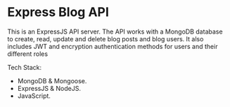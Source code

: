 # Express Blog API
This is an ExpressJS API server. The API works with a MongoDB database to create, read, update and delete blog posts and blog users. It also includes JWT and encryption authentication methods for users and their different roles 

Tech Stack:  
* MongoDB & Mongoose.
* ExpressJS & NodeJS.
* JavaScript.

